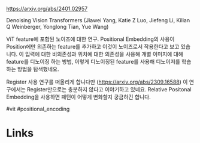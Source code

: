 https://arxiv.org/abs/2401.02957

Denoising Vision Transformers (Jiawei Yang, Katie Z Luo, Jiefeng Li, Kilian Q Weinberger, Yonglong Tian, Yue Wang)

ViT feature에 포함된 노이즈에 대한 연구. Positional Embedding의 사용이 Position에만 의존하는 feature를 추가하고 이것이 노이즈로서 작용한다고 보고 있습니다. 이 입력에 대한 비의존성과 위치에 대한 의존성을 사용해 개별 이미지에 대해 feature를 디노이징 하는 방법, 이렇게 디노이징된 feature를 사용해 디노이저를 학습하는 방법을 탐색했네요.

Register 사용 연구를 떠올리게 합니다만 (https://arxiv.org/abs/2309.16588) 이 연구에서는 Register만으로는 충분하지 않다고 이야기하고 있네요. Relative Positonal Embedding을 사용하면 패턴이 어떻게 변화할지 궁금하긴 합니다.

#vit #positional_encoding

# Links

